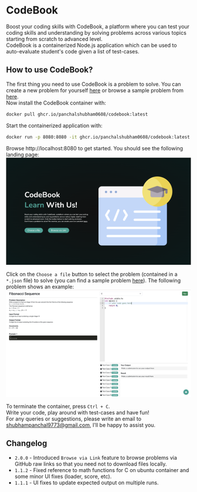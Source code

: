 # CodeBook
Boost your coding skills with CodeBook, a platform where you can test your coding skills and understanding by solving problems across various topics starting from scratch to advanced level.  
CodeBook is a containerized Node.js application which can be used to auto-evaluate student's code given a list of test-cases.  


## How to use CodeBook?
The first thing you need to use CodeBook is a problem to solve. You can create a new problem for yourself [here](https://panchalshubham0608.github.io/codebook-problem-generator/) or browse a sample problem from [here](https://github.com/panchalshubham0608/codebook-problem-generator/blob/main/sample_problem.json).  
Now install the CodeBook container with:  
```bash
docker pull ghcr.io/panchalshubham0608/codebook:latest
```
Start the containerized application with:
```bash
docker run -p 8080:8080 -it ghcr.io/panchalshubham0608/codebook:latest
```

Browse http://localhost:8080 to get started. You should see the following landing page:
![image](./images/homepage.png)

Click on the `Choose a file` button to select the problem (contained in a `*.json` file) to solve (you can find a sample problem [here](https://github.com/panchalshubham0608/codebook-problem-generator/blob/main/sample_problem.json)). The following problem shows an example:  
![sample1](./images/sample1.png)

To terminate the container, press `Ctrl + C`.  
Write your code, play around with test-cases and have fun!  
For any queries or suggestions, please write an email to [shubhampanchal9773@gmail.com](mailto:shubhampanchal9773@gmail.com), I'll be happy to assist you.  

## Changelog
- `2.0.0` - Introduced `Browse via Link` feature to browse problems via GitHub raw links so that you need not to download files locally.
- `1.1.2` - Fixed reference to math functions for C on ubuntu container and some minor UI fixes (loader, score, etc).  
- `1.1.1` - UI fixes to update expected output on multiple runs.  
